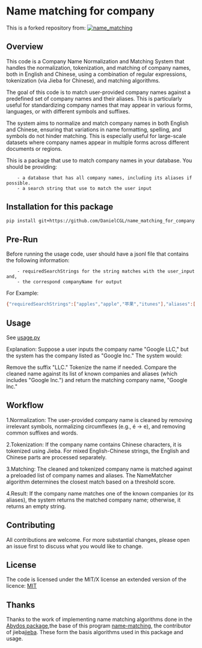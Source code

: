 # Name matching for company
This is a forked repository from:
[![name_matching](https://github.com/DeNederlandscheBank/name_matching/actions/workflows/python-app.yml/badge.svg?branch=main)](https://github.com/DeNederlandscheBank/name_matching/actions/workflows/python-app.yml)


## Overview
This code is a Company Name Normalization and Matching System that handles the normalization, tokenization, and matching of company names, both in English and Chinese, using a combination of regular expressions, tokenization (via Jieba for Chinese), and matching algorithms. 

The goal of this code is to match user-provided company names against a predefined set of company names and their aliases. This is particularly useful for standardizing company names that may appear in various forms, languages, or with different symbols and suffixes. 

The system aims to normalize and match company names in both English and Chinese, ensuring that variations in name formatting, spelling, and symbols do not hinder matching. This is especially useful for large-scale datasets where company names appear in multiple forms across different documents or regions.

This is a package that use to match company names in your database. You should be providing:

        - a database that has all company names, including its aliases if possible.
        - a search string that use to match the user input


## Installation for this package
```bash
pip install git+https://github.com/DanielCGL/name_matching_for_company.git
```


## Pre-Run
Before running the usage code, user should have a jsonl file that contains the following information:

        - requiredSearchStrings for the string matches with the user_input and,
        - the correspond companyName for output
        
For Example:
```bash
{"requiredSearchStrings":["apples","apple","苹果","itunes"],"aliases":["iTunes","Apple's","Apple","苹果公司"],"companyName":"Apple Inc."}
```


## Usage
See [usage.py](https://github.com/DanielCGL/name_matching_for_company/blob/main/usage.py)

Explanation: Suppose a user inputs the company name "Google LLC," but the system has the company listed as "Google Inc." The system would:

Remove the suffix "LLC."
Tokenize the name if needed.
Compare the cleaned name against its list of known companies and aliases (which includes "Google Inc.") and return the matching company name, "Google Inc."


## Workflow
1.Normalization:
The user-provided company name is cleaned by removing irrelevant symbols, normalizing circumflexes (e.g., é → e), and removing common suffixes and words.

2.Tokenization:
If the company name contains Chinese characters, it is tokenized using Jieba. For mixed English-Chinese strings, the English and Chinese parts are processed separately.

3.Matching:
The cleaned and tokenized company name is matched against a preloaded list of company names and aliases. The NameMatcher algorithm determines the closest match based on a threshold score.

4.Result:
If the company name matches one of the known companies (or its aliases), the system returns the matched company name; otherwise, it returns an empty string.


## Contributing
All contributions are welcome. For more substantial changes, please open an issue first to discuss what you would like to change.


## License
The code is licensed under the MIT/X license an extended version of the licence: [MIT](https://choosealicense.com/licenses/mit/)


## Thanks
Thanks to the work of implementing name matching algorithms done in the [Abydos package](https://github.com/chrislit/abydos),the base of this program [name-matching](https://github.com/DeNederlandscheBank/name_matching), the contributor of jieba[jieba](https://github.com/fxsjy/jieba). These form the basis algorithms used in this package and usage.
